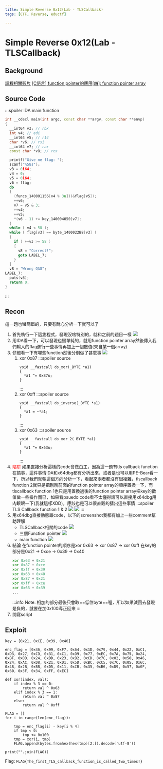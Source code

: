 ```yaml
---
title: Simple Reverse 0x12(Lab - TLSCallback)
tags: [CTF, Reverse, eductf]

---
```


# Simple Reverse 0x12(Lab - TLSCallback)
## Background
[課程相關影片](https://www.youtube.com/live/4-hgyiCV3ZA?feature=share&t=6624)
[[C語言] function pointer的應用[四]: function pointer array](https://medium.com/@racktar7743/c語言-function-pointer的應用-四-function-pointer-array-d0d624db8406)

## Source Code
:::spoiler IDA main function
```cpp
int __cdecl main(int argc, const char **argv, const char **envp)
{
  __int64 v3; // rbx
  int v4; // edi
  __int64 v5; // r14
  char *v6; // rsi
  __int64 v7; // rax
  const char *v8; // rcx

  printf("Give me flag: ");
  scanf("%58s");
  v3 = 0i64;
  v4 = 0;
  v5 = 0i64;
  v6 = flag;
  do
  {
    (funcs_140001156[v4 % 3u])(&flag[v5]);
    ++v6;
    v7 = v5 & 3;
    ++v4;
    ++v5;
    *(v6 - 1) += key_140004050[v7];
  }
  while ( v4 < 58 );
  while ( flag[v3] == byte_1400022B8[v3] )
  {
    if ( ++v3 >= 58 )
    {
      v8 = "Correct!";
      goto LABEL_7;
    }
  }
  v8 = "Wrong QAO";
LABEL_7:
  puts(v8);
  return 0;
}
```
:::
## Recon
這一題也蠻簡單的，只要有耐心分析一下就可以了
1. 首先執行一下這隻程式，發現沒啥特別的，就和之前的題目一樣
![](https://hackmd.io/_uploads/ryT1QMbKh.png)
2. 用IDA看一下，可以發現也蠻單純的，就用function pointer array然後傳入我們輸入的flag進行一些事情再加上一個數值(來自某一個array)
3. 仔細看一下有哪些function然後分別做了甚麼事
    ![](https://hackmd.io/_uploads/SkDpNGbYh.png)
    1. xor 0x87
        :::spoiler source
        ```
        void __fastcall do_xor(_BYTE *a1)
        {
          *a1 ^= 0x87u;
        }
        ```
        :::
    2. xor 0xff
        :::spoiler source
        ```
        void __fastcall do_inverse(_BYTE *a1)
        {
          *a1 = ~*a1;
        }
        ```
        :::
    3. xor 0x63
        :::spoiler source
        ```
        void __fastcall do_xor_2(_BYTE *a1)
        {
          *a1 ^= 0x63u;
        }
        ```
        :::
4. <font color="FF0000">陷阱</font>
如果直接分析這樣的code會做白工，因為這一題有tls callback function在搞事，這件事情IDA和x64dbg都有分析出來，或者是也可以用PE-Bear看一下，所以我們就朝這個方向分析一下，看起來兩者都沒有很複雜，tlscallback function 2就只是把剛剛前面的function pointer array的順序置換一下，而tlscallback function 1也只是用置換過後的function pointer array把key的數值做一些操作而已，如果看psuedo code看不太懂得話可以直接用x64dbg用肉眼跟一下(我就這樣XDD)，應該也是可以很直觀的猜出這些事情
:::spoiler TLS Callback function 1 & 2
![](https://hackmd.io/_uploads/SJ4tvzZF2.png)
![](https://hackmd.io/_uploads/BkN5wfWK3.png)
:::
5. 用x64dbg直接動態跟code，以下的screenshot我都有加上一些comment幫助理解
    * TLSCallback相關的code
    ![](https://hackmd.io/_uploads/S1b9FzWth.png)
    * 三個Function pointer
    ![](https://hackmd.io/_uploads/BkW1qGbKn.png)
    * main function
    ![](https://hackmd.io/_uploads/SJwm5zbF3.png)
6. 結論
在function pointer的順序是xor 0x63 $\to$ xor 0x87 $\to$ xor 0xff
在key的部分是0x21 $\to$ 0xce $\to$ 0x39 $\to$ 0x40
    ```asm
    xor 0x63 + 0x21
    xor 0x87 + 0xce
    xor 0xff + 0x39
    xor 0x63 + 0x40
    xor 0x87 + 0x21
    xor 0xff + 0xce
    xor 0x63 + 0x39
    ...
    ```
    :::info
    Note: 相加的部分最後只會取==低位byte==喔，所以如果減回去發現是負的，就要在加0x100導正回來
    :::
7. 開寫script
## Exploit
```python=
key = [0x21, 0xCE, 0x39, 0x40]

enc_flag = [0x46, 0x99, 0xF7, 0x64, 0x1D, 0x79, 0x44, 0x22, 0xC1, 0xD3, 0x27, 0xCD, 0x31, 0xC1, 0xD9, 0x77, 0xEC, 0x7A, 0x75, 0x24, 0xBF, 0xDD, 0x24, 0xDD, 0x23, 0xB2, 0xCD, 0x7C, 0x02, 0x58, 0x46, 0x24, 0xAC, 0xD8, 0x21, 0xD1, 0x5D, 0xBC, 0xC5, 0x7C, 0x05, 0x6C, 0x48, 0x2B, 0xBB, 0xD5, 0x11, 0xCB, 0x35, 0xB6, 0xD9, 0x57, 0x0F, 0x60, 0x3F, 0x34, 0xFF, 0xEC]

def xor(index, val):
    if index % 3 == 0:
        return val ^ 0x63
    elif index % 3 == 1:
        return val ^ 0x87
    else:
        return val ^ 0xff

FLAG = []
for i in range(len(enc_flag)):

    tmp = enc_flag[i] - key[i % 4]
    if tmp < 0:
        tmp += 0x100
    tmp = xor(i, tmp)
    FLAG.append(bytes.fromhex(hex(tmp)[2:]).decode('utf-8'))

print("".join(FLAG))
```

Flag: `FLAG{The_first_TLS_callback_function_is_called_two_times!}`